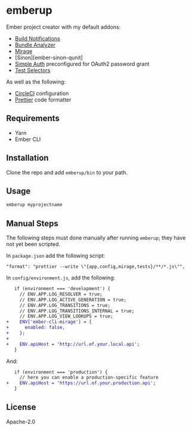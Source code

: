 # emberup

Ember project creator with my default addons:

- [Build Notifications][ember-cli-build-notifications]
- [Bundle Analyzer][ember-cli-bundle-analyzer]
- [Mirage][ember-cli-mirage]
- [Sinon][ember-sinon-qunit]
- [Simple Auth][ember-simple-auth] preconfigured for OAuth2 password grant
- [Test Selectors][ember-test-selectors]

As well as the following:

- [CircleCI][circleci] configuration
- [Prettier][prettier] code formatter

## Requirements

- Yarn
- Ember CLI

## Installation

Clone the repo and add `emberup/bin` to your path.

## Usage

```bash
emberup myprojectname
```

## Manual Steps

The following steps must done manually after running `emberup`; they have not yet been scripted.

In `package.json` add the following script:

```
"format": "prettier --write \"{app,config,mirage,tests}/**/*.js\"",
```

In `config/environment.js`, add the following:

```diff
   if (environment === 'development') {
     // ENV.APP.LOG_RESOLVER = true;
     // ENV.APP.LOG_ACTIVE_GENERATION = true;
     // ENV.APP.LOG_TRANSITIONS = true;
     // ENV.APP.LOG_TRANSITIONS_INTERNAL = true;
     // ENV.APP.LOG_VIEW_LOOKUPS = true;
+    ENV['ember-cli-mirage'] = {
+      enabled: false,
+    };
+
+    ENV.apiHost = 'http://url.of.your.local.api';
   }
```

And:

```diff
   if (environment === 'production') {
     // here you can enable a production-specific feature
+    ENV.apiHost = 'https://url.of.your.production.api';
   }
```

## License

Apache-2.0

[babel-eslint]: https://github.com/babel/babel-eslint#babel-eslint---
[chai-dom]: https://github.com/nathanboktae/chai-dom
[circleci]: https://circleci.com/
[ember-cli-build-notifications]: https://github.com/pdud/ember-cli-build-notifications#readme
[ember-cli-bundle-analyzer]: https://github.com/kaliber5/ember-cli-bundle-analyzer
[ember-cli-chai]: https://github.com/ember-cli/ember-cli-chai#ember-cli-chai
[ember-cli-mirage]: https://ember-cli-mirage.com
[ember-mocha]: https://github.com/emberjs/ember-mocha
[ember-decorators]: https://ember-decorators.github.io/ember-decorators/docs/index.html
[ember-simple-auth]: http://ember-simple-auth.com/
[ember-sinon]: https://github.com/csantero/ember-sinon#ember-sinon
[ember-test-selectors]: https://github.com/simplabs/ember-test-selectors
[eslint-config-codingitwrong]: https://github.com/CodingItWrong/eslint-config-codingitwrong
[prettier]: https://prettier.io/
[sinon-chai]: https://github.com/domenic/sinon-chai#sinonjs-assertions-for-chai
